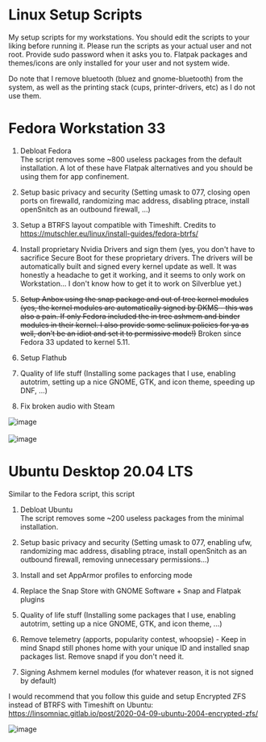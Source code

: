 # Linux Setup Scripts
My setup scripts for my workstations. You should edit the scripts to your liking before running it. 
Please run the scripts as your actual user and not root. Provide sudo password when it asks you to. Flatpak packages and themes/icons are only installed for your user and not system wide. <br />

Do note that I remove bluetooth (bluez and gnome-bluetooth) from the system, as well as the printing stack (cups, printer-drivers, etc) as I do not use them. 


# Fedora Workstation 33

1. Debloat Fedora <br />
The script removes some ~800 useless packages from the default installation. A lot of these have Flatpak alternatives and you should be using them for app confinement. <br />

2. Setup basic privacy and security (Setting umask to 077, closing open ports on firewalld, randomizing mac address, disabling ptrace, install openSnitch as an outbound firewall, ...) <br />
3. Setup a BTRFS layout compatible with Timeshift. Credits to https://mutschler.eu/linux/install-guides/fedora-btrfs/ <br />
4. Install proprietary Nvidia Drivers and sign them (yes, you don't have to sacrifice Secure Boot for these proprietary drivers. The drivers will be automatically built and signed every kernel update as well. It was honestly a headache to get it working, and it seems to only work on Workstation... I don't know how to get it to work on Silverblue yet.) <br >
5. ~~Setup Anbox using the snap package and out of tree kernel modules (yes, the kernel modules are automatically signed by DKMS - this was also a pain. If only Fedora included the in tree ashmem and binder modules in their kernel. I also provide some selinux policies for ya as well, don't be an idiot and set it to permissive mode!)~~ Broken since Fedora 33 updated to kernel 5.11. <br >
6. Setup Flathub <br >
7. Quality of life stuff (Installing some packages that I use, enabling autotrim, setting up a nice GNOME, GTK, and icon theme, speeding up DNF, ...) <br />
8. Fix broken audio with Steam

![image](https://user-images.githubusercontent.com/57488583/111019751-29378b00-838f-11eb-8f8f-1f5d374c377e.png) <br />
<br />
![image](https://user-images.githubusercontent.com/57488583/111032096-af2bf400-83d8-11eb-9bcb-da0e3ec278d6.png) <br />

# Ubuntu Desktop 20.04 LTS 

Similar to the Fedora script, this script <br >

1. Debloat Ubuntu <br />
The script removes some ~200 useless packages from the minimal installation.  

2. Setup basic privacy and security (Setting umask to 077, enabling ufw, randomizing mac address, disabling ptrace, install openSnitch as an outbound firewall, removing unnecessary permissions...) <br />

3. Install and set AppArmor profiles to enforcing mode

4. Replace the Snap Store with GNOME Software + Snap and Flatpak plugins

5. Quality of life stuff (Installing some packages that I use, enabling autotrim, setting up a nice GNOME, GTK, and icon theme, ...) <br />

6. Remove telemetry (apports, popularity contest, whoopsie) - Keep in mind Snapd still phones home with your unique ID and installed snap packages list. Remove snapd if you don't need it. <br />

7. Signing Ashmem kernel modules (for whatever reason, it is not signed by default)

I would recommend that you follow this guide and setup Encrypted ZFS instead of BTRFS with Timeshift on Ubuntu: https://linsomniac.gitlab.io/post/2020-04-09-ubuntu-2004-encrypted-zfs/

![image](https://user-images.githubusercontent.com/57488583/113504635-e0f03080-9528-11eb-8ce4-faeda3520e8c.png)

